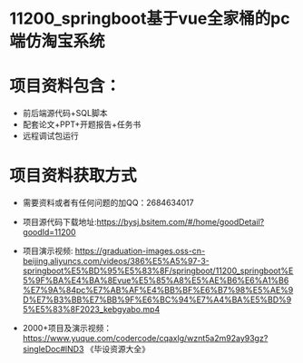 #  11200_springboot基于vue全家桶的pc端仿淘宝系统
 
# 项目资料包含：
* 前后端源代码+SQL脚本
* 配套论文+PPT+开题报告+任务书
* 远程调试包运行

# 项目资料获取方式
* 需要资料或者有任何问题的加QQ：2684634017
* 项目源代码下载地址:https://bysj.bsitem.com/#/home/goodDetail?goodId=11200

* 项目演示视频:  https://graduation-images.oss-cn-beijing.aliyuncs.com/videos/386%E5%A5%97-3-springboot%E5%BD%95%E5%83%8F/springboot/11200_springboot%E5%9F%BA%E4%BA%8Evue%E5%85%A8%E5%AE%B6%E6%A1%B6%E7%9A%84pc%E7%AB%AF%E4%BB%BF%E6%B7%98%E5%AE%9D%E7%B3%BB%E7%BB%9F%E6%BC%94%E7%A4%BA%E5%BD%95%E5%83%8F2023_kebgyabo.mp4


* 2000+项目及演示视频：https://www.yuque.com/codercode/cqaxlg/wznt5a2m92ay93gz?singleDoc#lND3 《毕设资源大全》






